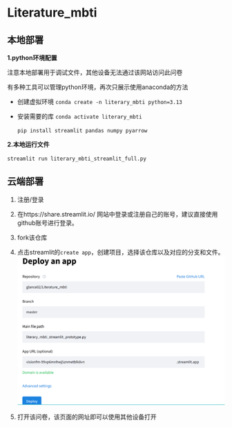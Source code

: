 # Literature_mbti
## 本地部署
**1.python环境配置**

注意本地部署用于调试文件，其他设备无法通过该网站访问此问卷

有多种工具可以管理python环境，再次只展示使用anaconda的方法

-  创建虚拟环境
    `conda create -n literary_mbti python=3.13`

- 安装需要的库
    `conda activate literary_mbti`
    
    `pip install streamlit pandas numpy pyarrow`

 **2.本地运行文件**

`streamlit run literary_mbti_streamlit_full.py`

## 云端部署
1. 注册/登录
2. 
   在https://share.streamlit.io/ 网站中登录或注册自己的账号，建议直接使用github账号进行登录。

3. fork该仓库

4. 点击streamlit的`create app`，创建项目，选择该仓库以及对应的分支和文件。
   ![](pic/2025-10-27-11-23-17.png)

5. 打开该问卷，该页面的网址即可以使用其他设备打开

